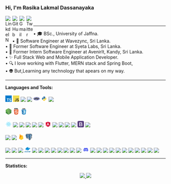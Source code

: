 ### Hi, I'm Rasika Lakmal Dassanayaka 

<a target="_blank" href="https://www.linkedin.com/in/rasika-lakmal-dassanayaka-11a52b173/">
  <img align="left" alt="LinkdeIN" width="22px" src="https://cdn.jsdelivr.net/npm/simple-icons@v3/icons/linkedin.svg" />
</a>
<a target="_blank" href="https://github.com/RasikaLakmal">
  <img align="left" alt="GitHub" width="22px" src="https://cdn.jsdelivr.net/npm/simple-icons@v3/icons/github.svg" />
</a>
<a target="_blank" href="mailto:drasikalakmal@gmail.com">
  <img align="left" alt="Gmail" width="22px" src="https://cdn.jsdelivr.net/npm/simple-icons@v3/icons/gmail.svg" />
</a>
<a target="_blank" href="https://twitter.com/drasikalakmal">
  <img align="left" alt="Twitter" width="22px" src="https://cdn.jsdelivr.net/npm/simple-icons@v3/icons/twitter.svg" />
</a>
<br />

<!-- <a href="https://github.com/RasikaLakmal/RasikaLakmal">
    <img src="https://komarev.com/ghpvc/?username=RasikaLakmal" alt="page views" />
  </a> -->

----


&bull; 🎓 BSc., University of Jaffna.
<br>
&bull; 💼 Software Engineer at Wavezync, Sri Lanka.
<br>
&bull; 💼 Former Software Engineer at Syeta Labs, Sri Lanka.
<br>
&bull; 💼 Former Intern Software Engineer at AvenirIt, Kandy, Sri Lanka.
<br>
&bull; ✨ Full Stack Web and Mobile Application Developer.
<br>
&bull; 🔍 I love working with Flutter, MERN stack and Spring Boot,
<br>
&bull; 👽 But,Learning any technology that apears on my way.

----

**Languages and Tools:**
<br/>
<br/>
<code><img height="20" src="https://raw.githubusercontent.com/github/explore/80688e429a7d4ef2fca1e82350fe8e3517d3494d/topics/typescript/typescript.png"></code>
<code><img height="20" src="https://raw.githubusercontent.com/github/explore/80688e429a7d4ef2fca1e82350fe8e3517d3494d/topics/javascript/javascript.png"></code>
<code><img height="20" src="https://cdn.worldvectorlogo.com/logos/java.svg"></code>
<code><img height="20" src="https://upload.wikimedia.org/wikipedia/commons/thumb/a/a4/Dart-logo-wordmark.svg/2560px-Dart-logo-wordmark.svg.png"></code>
<code><img height="20" src="https://raw.githubusercontent.com/github/explore/80688e429a7d4ef2fca1e82350fe8e3517d3494d/topics/php/php.png"></code>
<code><img height="20" src="https://raw.githubusercontent.com/github/explore/80688e429a7d4ef2fca1e82350fe8e3517d3494d/topics/python/python.png"></code>
<code><img height="20" src="https://upload.wikimedia.org/wikipedia/commons/thumb/1/18/C_Programming_Language.svg/926px-C_Programming_Language.svg.png"></code>
<br/>
<br/>
<code><img height="20" src="https://raw.githubusercontent.com/github/explore/80688e429a7d4ef2fca1e82350fe8e3517d3494d/topics/nodejs/nodejs.png"></code>
<code><img height="20" src="https://raw.githubusercontent.com/github/explore/80688e429a7d4ef2fca1e82350fe8e3517d3494d/topics/html/html.png"></code>
<code><img height="20" src="https://raw.githubusercontent.com/github/explore/80688e429a7d4ef2fca1e82350fe8e3517d3494d/topics/css/css.png"></code>
<br/>
<br/>
<code><img height="20" src="https://raw.githubusercontent.com/github/explore/80688e429a7d4ef2fca1e82350fe8e3517d3494d/topics/react/react.png"></code>
<code><img height="20" src="https://cdn.worldvectorlogo.com/logos/redux.svg"></code>
<code><img height="20" src="https://upload.wikimedia.org/wikipedia/commons/6/64/Expressjs.png"></code>
<code><img height="20" src="https://upload.wikimedia.org/wikipedia/commons/thumb/8/8e/Nextjs-logo.svg/1280px-Nextjs-logo.svg.png"></code>
<code><img height="20" src="https://upload.wikimedia.org/wikipedia/commons/thumb/3/36/Logo.min.svg/1280px-Logo.min.svg.png"></code>
<code><img height="20" src="https://image.pngaaa.com/546/2459546-middle.png"></code>
<code><img height="20" src="https://raw.githubusercontent.com/github/explore/80688e429a7d4ef2fca1e82350fe8e3517d3494d/topics/angular/angular.png"></code>
<code><img height="20" src="https://d33wubrfki0l68.cloudfront.net/e937e774cbbe23635999615ad5d7732decad182a/26072/logo-small.ede75a6b.svg"></code>
<code><img height="20" src="https://toppng.com/uploads/preview/react-native-svg-transformer-allows-you-import-svg-aperture-science-innovators-logo-11562851994zqcpwozsvy.png"></code>
<code><img height="20" src="https://upload.wikimedia.org/wikipedia/commons/thumb/4/44/Google-flutter-logo.svg/2560px-Google-flutter-logo.svg.png"></code>
<code><img height="20" src="https://upload.wikimedia.org/wikipedia/commons/thumb/f/f1/Vitejs-logo.svg/1039px-Vitejs-logo.svg.png"></code>
<code><img height="20" src="https://raw.githubusercontent.com/github/explore/80688e429a7d4ef2fca1e82350fe8e3517d3494d/topics/bootstrap/bootstrap.png"></code>
<code><img height="20" src="https://www.datocms-assets.com/38195/1611067929-group-19.png"></code>
<br/>
<br/>
<code><img height="20" src="https://download.logo.wine/logo/MySQL/MySQL-Logo.wine.png"></code>
<code><img height="20" src="https://upload.wikimedia.org/wikipedia/commons/thumb/9/93/MongoDB_Logo.svg/2560px-MongoDB_Logo.svg.png"></code>
<code><img height="20" src="https://raw.githubusercontent.com/github/explore/80688e429a7d4ef2fca1e82350fe8e3517d3494d/topics/firebase/firebase.png"></code>
<code><img height="20" src="https://raw.githubusercontent.com/github/explore/80688e429a7d4ef2fca1e82350fe8e3517d3494d/topics/postgresql/postgresql.png"></code>
<br/>
<br/>
<code><img height="20" src="https://news.thewindowsclub.com/wp-content/uploads/2021/11/Visual-Studio-logo-1200x900.jpg"></code>
<code><img height="20" src="https://upload.wikimedia.org/wikipedia/commons/thumb/9/9a/Visual_Studio_Code_1.35_icon.svg/2048px-Visual_Studio_Code_1.35_icon.svg.png"></code>
<code><img height="20" src="https://upload.wikimedia.org/wikipedia/en/d/d2/Sublime_Text_3_logo.png"></code>
<code><img height="20" src="https://raw.githubusercontent.com/github/explore/80688e429a7d4ef2fca1e82350fe8e3517d3494d/topics/docker/docker.png"></code>
<code><img height="20" src="https://upload.wikimedia.org/wikipedia/commons/thumb/9/9c/IntelliJ_IDEA_Icon.svg/1200px-IntelliJ_IDEA_Icon.svg.png"></code>
<code><img height="20" src="https://upload.wikimedia.org/wikipedia/commons/thumb/e/e0/Git-logo.svg/1280px-Git-logo.svg.png"></code>
<code><img height="20" src="https://upload.wikimedia.org/wikipedia/commons/f/fc/Bitbucket_Logo.png"></code>
<code><img height="20" src="https://pnx-assets-prod.s3.amazonaws.com/2020-07/azure_devops_-_new_logo.png"></code>
<code><img height="20" src="https://upload.wikimedia.org/wikipedia/commons/thumb/0/03/Xampp_logo.svg/1280px-Xampp_logo.svg.png"></code>
<code><img height="20" src="https://velog.velcdn.com/images/osk3856/post/ff972238-1591-49e0-9b88-5ce87e8134df/image.png"></code>
<code><img height="20" src="https://www.vhv.rs/dpng/d/499-4996069_postman-logo-circle-hd-png-download.png"></code>
<code><img height="20" src="https://res.cloudinary.com/practicaldev/image/fetch/s--kFX2pWQs--/c_imagga_scale,f_auto,fl_progressive,h_1080,q_auto,w_1080/https://repository-images.githubusercontent.com/65750241/79017180-d4ce-11e9-9955-3f0a7be00c7a"></code>
<code><img height="20" src="https://raw.githubusercontent.com/github/explore/80688e429a7d4ef2fca1e82350fe8e3517d3494d/topics/discord/discord.png"></code>
<code><img height="20" src="https://encrypted-tbn0.gstatic.com/images?q=tbn:ANd9GcQxggb8JadPYyGNwx5oz4Ju5NFfl1SGJHhG13SfFdoPhKMGm0CpV9K3SinlfLPGHQ3TZg&usqp=CAU"></code>
<code><img height="20" src="https://developers.google.com/static/site-assets/images/home/developers-social-media.png"></code>
<code><img height="20" src="https://thetool.io/wp-content/uploads/2019/10/google-play-console-logo.jpg"></code>
<code><img height="20" src="https://www.vectorlogo.zone/logos/trello/trello-ar21.png"></code>
<code><img height="20" src="https://www.vectorlogo.zone/logos/atlassian_jira/atlassian_jira-ar21.png"></code>
<code><img height="20" src="https://www.howtoweb.co/wp-content/uploads/2020/06/Logos-website-31.png"></code>
<code><img height="20" src="https://cdn-cashy-static-assets.lucidchart.com/lucidco/logos/Lucid-Primary-Logo-CG100-onClear-wp-RGB-L.png"></code>
<code><img height="20" src="https://w7.pngwing.com/pngs/648/190/png-transparent-figma-logo-tech-companies.png"></code>
<code><img height="20" src="https://s.w.org/style/images/about/WordPress-logotype-alternative.png"></code>
<code><img height="20" src="https://upload.wikimedia.org/wikipedia/commons/thumb/d/d0/Google_Colaboratory_SVG_Logo.svg/2560px-Google_Colaboratory_SVG_Logo.svg.png"></code>
<code><img height="20" src="https://e7.pngegg.com/pngimages/855/935/png-clipart-heroku-logo-heroku-logo-icons-logos-emojis-tech-companies.png"></code>

---

**Statistics:**

<p align="center">
  <a href="https://github.com/RasikaLakmal/github-readme-stats">
    <img src="https://github-readme-stats.vercel.app/api?username=RasikaLakmal&count_private=true&include_all_commits=true&show=reviews&show_icons=true&bg_color=0d1117&text_color=FFF&border_color=444" height="165">
  </a>
  <a href="https://github.com/RasikaLakmal/github-readme-stats">
  <img src="https://github-readme-stats.vercel.app/api/top-langs/?username=RasikaLakmal&layout=compact&bg_color=0d1117&text_color=FFF&langs_count=10&hide=php&border_color=444&include_all_commits=true&count_private=true"  height="165">
</a>

  <br>
 
</p>